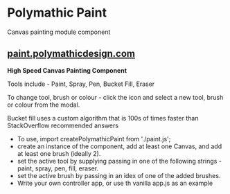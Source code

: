 # Polymathic Paint

Canvas painting module component

## [paint.polymathicdesign.com](http:/paint.polymathicdesign.com)

**High Speed Canvas Painting Component** 

Tools include - Paint, Spray, Pen, Bucket Fill, Eraser

To change tool, brush or colour - click the icon and select a new tool, brush or colour from the modal.

Bucket fill uses a custom algorithm that is 100s of times faster than StackOverflow recommended answers

* To use, import createPolymathicPaint from './paint.js';
* create an instance of the component, add at least one Canvas, and add at least one brush (ideally 2).
* set the active tool by supplying passing in one of the following strings - paint, spray, pen, fill, eraser.
* set the active brush by passing in an idex of one of the added brushes.
* Write your own controller app, or use th vanilla app.js as an example

